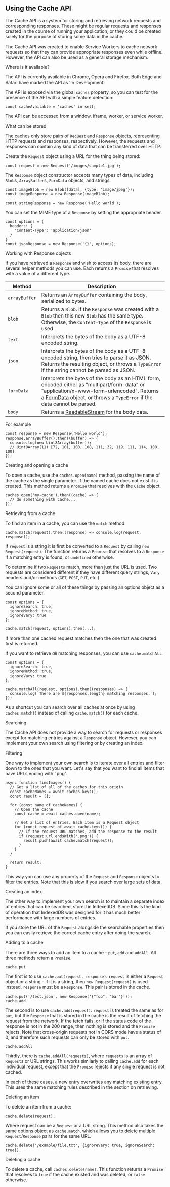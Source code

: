 ## Using the Cache API

The Cache API is a system for storing and retrieving network requests and corresponding responses. These might be regular requests and responses created in the course of running your application, or they could be created solely for the purpose of storing some data in the cache.

The Cache API was created to enable Service Workers to cache network requests so that they can provide appropriate responses even while offline. However, the API can also be used as a general storage mechanism.

Where is it available?

The API is currently available in Chrome, Opera and Firefox. Both Edge and Safari have marked the API as 'In Development'.

The API is exposed via the global `caches` property, so you can test for the presence of the API with a simple feature detection:

```
const cacheAvailable = 'caches' in self;
```

The API can be accessed from a window, iframe, worker, or service worker.

What can be stored

The caches only store pairs of `Request` and `Response` objects, representing HTTP requests and responses, respectively. However, the requests and responses can contain any kind of data that can be transferred over HTTP.

Create the `Request` object using a URL for the thing being stored:

```
const request = new Request('/images/sample1.jpg');
```

The `Response` object constructor accepts many types of data, including `Blob`s, `ArrayBuffer`s, `FormData` objects, and strings.

```
const imageBlob = new Blob([data], {type: 'image/jpeg'});
const imageResponse = new Response(imageBlob);

const stringResponse = new Response('Hello world');
```

You can set the MIME type of a `Response` by setting the appropriate header.

```
const options = {
  headers: {
    'Content-Type': 'application/json'
  }
}
const jsonResponse = new Response('{}', options);
```

Working with Response objects

If you have retrieved a `Response` and wish to access its body, there are several helper methods you can use. Each returns a `Promise` that resolves with a value of a different type.

| Method        | Description                                                  |
| ------------- | ------------------------------------------------------------ |
| `arrayBuffer` | Returns an `ArrayBuffer` containing the body, serialized to bytes. |
| `blob`        | Returns a `Blob`. If the `Response` was created with a `Blob` then this new `Blob` has the same type. Otherwise, the `Content-Type` of the `Response` is used. |
| `text`        | Interprets the bytes of the body as a UTF-8 encoded string.  |
| `json`        | Interprets the bytes of the body as a UTF-8 encoded string, then tries to parse it as JSON. Returns the resulting object, or throws a `TypeError` if the string cannot be parsed as JSON. |
| `formData`    | Interprets the bytes of the body as an HTML form, encoded either as "multipart/form-data" or "application/x-www-form-urlencoded". Returns a [FormData](https://developer.mozilla.org/en-US/docs/Web/API/FormData) object, or throws a `TypeError` if the data cannot be parsed. |
| `body`        | Returns a [ReadableStream](https://developer.mozilla.org/en-US/docs/Web/API/ReadableStream) for the body data. |

For example

```
const response = new Response('Hello world');
response.arrayBuffer().then((buffer) => {
  console.log(new Uint8Array(buffer));
  // Uint8Array(11) [72, 101, 108, 108, 111, 32, 119, 111, 114, 108, 100]
});
```

Creating and opening a cache

To open a cache, use the `caches.open(name)` method, passing the name of the cache as the single parameter. If the named cache does not exist it is created. This method returns a `Promise` that resolves with the `Cache` object.

```
caches.open('my-cache').then((cache) => {
  // do something with cache...
});
```

Retrieving from a cache

To find an item in a cache, you can use the `match` method.

```
cache.match(request).then((response) => console.log(request, response));
```

If `request` is a string it is first be converted to a `Request` by calling `new Request(request)`. The function returns a `Promise` that resolves to a `Response` if a matching entry is found, or `undefined` otherwise.

To determine if two `Requests` match, more than just the URL is used. Two requests are considered different if they have different query strings, `Vary` headers and/or methods (`GET`, `POST`, `PUT`, etc.).

You can ignore some or all of these things by passing an options object as a second parameter.

```
const options = {
  ignoreSearch: true,
  ignoreMethod: true,
  ignoreVary: true
};

cache.match(request, options).then(...);
```

If more than one cached request matches then the one that was created first is returned.

If you want to retrieve *all* matching responses, you can use `cache.matchAll`.

```
const options = {
  ignoreSearch: true,
  ignoreMethod: true,
  ignoreVary: true
};

cache.matchAll(request, options).then((responses) => {
  console.log(`There are ${responses.length} matching responses.`);
});
```

As a shortcut you can search over all caches at once by using `caches.match()` instead of calling `cache.match()` for each cache.

Searching

The Cache API does not provide a way to search for requests or responses except for matching entries against a `Response` object. However, you can implement your own search using filtering or by creating an index.

Filtering

One way to implement your own search is to iterate over all entries and filter down to the ones that you want. Let's say that you want to find all items that have URLs ending with '.png'.

```
async function findImages() {
  // Get a list of all of the caches for this origin
  const cacheNames = await caches.keys();
  const result = [];

  for (const name of cacheNames) {
    // Open the cache
    const cache = await caches.open(name);

    // Get a list of entries. Each item is a Request object
    for (const request of await cache.keys()) {
      // If the request URL matches, add the response to the result
      if (request.url.endsWith('.png')) {
        result.push(await cache.match(request));
      }
    }
  }

  return result;
}
```

This way you can use any property of the `Request` and `Response` objects to filter the entries. Note that this is slow if you search over large sets of data.

Creating an index

The other way to implement your own search is to maintain a separate index of entries that can be searched, stored in IndexedDB. Since this is the kind of operation that IndexedDB was designed for it has much better performance with large numbers of entries.

If you store the URL of the `Request` alongside the searchable properties then you can easily retrieve the correct cache entry after doing the search.

Adding to a cache

There are three ways to add an item to a cache - `put`, `add` and `addAll`. All three methods return a `Promise`.

```
cache.put
```

The first is to use `cache.put(request, response)`. `request` is either a `Request` object or a string - if it is a string, then `new Request(request)` is used instead. `response` must be a `Response`. This pair is stored in the cache.

```
cache.put('/test.json', new Response('{"foo": "bar"}'));
cache.add
```

The second is to use `cache.add(request)`. `request` is treated the same as for `put`, but the `Response` that is stored in the cache is the result of fetching the request from the network. If the fetch fails, or if the status code of the response is not in the 200 range, then nothing is stored and the `Promise` rejects. Note that cross-origin requests not in CORS mode have a status of 0, and therefore such requests can only be stored with `put`.

```
cache.addAll
```

Thirdly, there is `cache.addAll(requests)`, where `requests` is an array of `Request`s or URL strings. This works similarly to calling `cache.add` for each individual request, except that the `Promise` rejects if any single request is not cached.

In each of these cases, a new entry overwrites any matching existing entry. This uses the same matching rules described in the section on retrieving.

Deleting an item

To delete an item from a cache:

```
cache.delete(request);
```

Where request can be a `Request` or a URL string. This method also takes the same options object as `cache.match`, which allows you to delete multiple `Request`/`Response` pairs for the same URL.

```
cache.delete('/example/file.txt', {ignoreVary: true, ignoreSearch: true});
```

Deleting a cache

To delete a cache, call `caches.delete(name)`. This function returns a `Promise` that resolves to `true` if the cache existed and was deleted, or `false` otherwise.